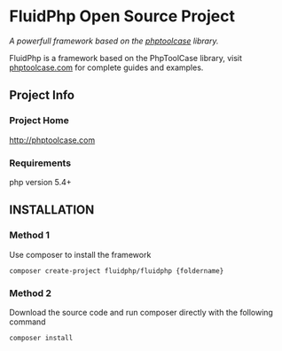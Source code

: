  # FluidPhp  Open Source Project

*A powerfull framework based on the [phptoolcase](http://phptoolcase.com) library.*

FluidPhp is a framework based on the PhpToolCase library, visit [phptoolcase.com](http://phptoolcase.com) for complete guides and examples.

## Project Info

### Project Home

http://phptoolcase.com

### Requirements

php version 5.4+

## INSTALLATION

### Method 1

Use composer to install the framework
```
composer create-project fluidphp/fluidphp {foldername}
```
### Method 2

Download the source code  and run composer directly with the following command
```
composer install
```